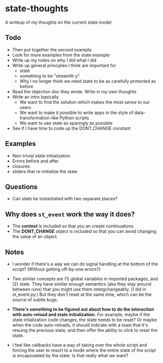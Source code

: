 # state-thoughts

A writeup of my thoughts on the current state model

## Todo

- Then put together the second example
- Look for more examples from the state example
- Write up my notes on why I did what I did
- Write up general principles I think are important for 
    - state
    - something to be "streamlit-y"
    - Why I no longer think we need state to be as carefully protected as
      before
- Read the objection doc they wrote. Write in my own thoughts
- Write an intro basically
    - We want to find the solution which makes the *most sense* to our users
    - We want to make it possible to write apps in the style of 
      data-transformation-like Python scripts
    - We want to use state as sparingly as possible
- See if I have time to code up the DONT_CHANGE constant

## Examples

- Non-trivial state initialization
- Errors before and after 
- closures
- sliders that re-initialize the state

## Questions

- Can state be instantiated with two separate places?

## Why does `st_event` work the way it does?

- The **context** is included so that you an create continuations
- The **DONT_CHANGE** object is included so that you can avoid changing
  the value of an object.

## Notes

- I wonder if there's a way we can do signal handling at the bottom of the 
  script? (Without getting off-by-one errors?)
  
- Two similar concepts are (1) global variables in imported packages, and (2)
  state. They have similar enough semantics (aka they stay around between runs)
  that you might use them intergchangeably. (I did in st_event.py.) But they
  don't reset at the same time, which can be the source of subtle bugs.

- **There's something to be figured out about how to do the interaction with
  auto-reload and state initialization.** For example, maybe if the state
  intialization code changes, the state needs to be reset? Or maybe when the
  code auto-reloads, it should indicate with a toast that it's resuing the
  previous state, and then offer the ability to click to reset the state.

- I feel like callbacks have a way of taking over the whole script and forcing
  the user to resort to a mode where the entire state of the script is
  encapsulated by the state. Is that really what we want?


